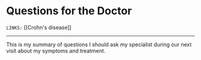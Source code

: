 # Questions for the Doctor
`LINKS:` [[Crohn's disease]]

---
This is my summary of questions I should ask my specialist during our next visit about my symptoms and treatment.